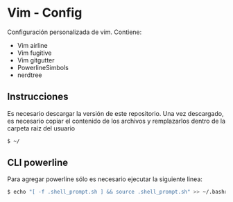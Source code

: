 # Vim - Config #

Configuración personalizada de vim. Contiene:

+ Vim airline
+ Vim fugitive 
+ Vim gitgutter
+ PowerlineSimbols
+ nerdtree
 
## Instrucciones ##

Es necesario descargar la versión de este repositorio. Una vez descargado, es necesario copiar el contenido de los archivos y remplazarlos dentro de la carpeta raiz del usuario

```bash
$ ~/
```

## CLI powerline ##

Para agregar powerline sólo es necesario ejecutar la siguiente linea:

```bash
$ echo "[ -f .shell_prompt.sh ] && source .shell_prompt.sh" >> ~/.bashrc
```
